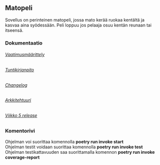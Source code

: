 ## Matopeli

Sovellus on perinteinen matopeli, jossa mato kerää ruokaa kentältä ja kasvaa aina syödessään. Peli loppuu jos pelaaja osuu kentän reunaan tai itseensä.

### Dokumentaatio

###### [Vaatimusmäärittely](https://github.com/AapoTuulentie/ot-harjoitustyo/blob/master/dokumentaatio/vaatimusmaarittely.md)
###### [Tuntikirjanpito](https://github.com/AapoTuulentie/ot-harjoitustyo/blob/master/dokumentaatio/tuntikirjanpito.md)
###### [Changelog](https://github.com/AapoTuulentie/ot-harjoitustyo/blob/master/dokumentaatio/changelog.md)
###### [Arkkitehtuuri](https://github.com/AapoTuulentie/ot-harjoitustyo/blob/master/dokumentaatio/arkkitehtuuri.md) 
###### [Viikko 5 release](https://github.com/AapoTuulentie/ot-harjoitustyo/releases/tag/viikko5)

### Komentorivi

Ohjelman voi suorittaa komennolla <b>poetry run invoke start</b> <br>
Ohjelman testit voidaan suorittaa komennolla <b>poetry run invoke test</b> <br>
Ohjelman testikattavuuden saa suorittamalla komennon <b>poetry run invoke coverage-report</b>
